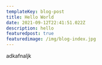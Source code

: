 ```yaml
---
templateKey: blog-post
title: Hello World
date: 2021-09-12T22:41:51.022Z
description: hello
featuredpost: true
featuredimage: /img/blog-index.jpg
---
```

adkafnaljk
